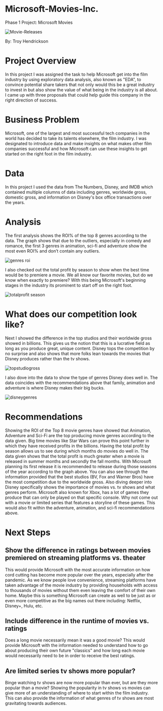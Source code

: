 # Microsoft-Movies-Inc.

Phase 1 Project: Microsoft Movies 


![Movie-Releases](https://user-images.githubusercontent.com/113871039/196200027-b76da72a-5154-41f0-8cc4-e27a6663f116.jpeg)

 

By: Troy Hendrickson 

# Project Overview 

In this project I was assigned the task to help Microsoft get into the film industry by using exploratory data analysis, also known as "EDA", to convince potential share takers that not only would this be a great industry to invest in but also show the value of what being in the industry is all about. I came up with three proposals that could help guide this company in the right direction of success.   

# Business Problem 

Microsoft, one of the largest and most successful tech companies in the world has decided to take its talents elsewhere, the film industry. I was designated to introduce data and make insights on what makes other film companies successful and how Microsoft can use these insights to get started on the right foot in the film industry. 

# Data 

In this project I used the data from The Numbers, Disney, and IMDB which contained multiple columns of data including genres, worldwide gross, domestic gross, and information on Disney's box office transactions over the years. 

# Analysis 

The first analysis shows the ROI% of the top 8 genres according to the data. The graph shows that due to the outliers, especially in comedy and romance, the first 3 genres in animation, sci-fi and adventure show the most even ROI% and don’t contain any outliers.  

![genres roi](https://user-images.githubusercontent.com/113871039/199240246-d94fcfa8-cdc0-4f6d-9434-7d1d5f850607.png)


 

I also checked out the total profit by season to show when the best time would be to premiere a movie. We all know our favorite movies, but do we know when exactly to premiere? With this being Microsoft's beginning stages in the industry its prominent to start off on the right foot.  

 ![totalprofit season](https://user-images.githubusercontent.com/113871039/199240312-523fd5f4-6728-4fb8-bdd0-cff8a5241da8.png)


# What does our competition look like? 

Next I showed the difference in the top studios and their worldwide gross showed in billions. This gives us the notion that this is a lucrative field as long as you produce great, unique content. Disney tops the competition by no surprise and also shows that more folks lean towards the movies that Disney produces rather than the tv shows.   

![topstudiogross](https://user-images.githubusercontent.com/113871039/199240338-c40951a5-4c75-4837-829c-b2d77e4fca13.png)

 

I also dove into the data to show the type of genres Disney does well in. The data coincides with the recommendations above that family, animation and adventure is  where Disney makes their big bucks.  

 
![disneygenres](https://user-images.githubusercontent.com/113871039/199240385-c8a80103-6bdd-4e4a-8b2b-b201bcbf22df.png)

 

 

# Recommendations  

Showing the ROI of the Top 8 movie genres have showed that Animation, Adventure and Sci-Fi are the top producing movie genres according to the data given. Big time movies like Star Wars can prove this point further in which they have received profits in the billions. Having the total profit by season allows us to see during which months do movies do well in. The data given shows that the total profit is much greater when a movie is released in summer months and secondly the fall months. With Microsoft planning its first release it is recommended to release during those seasons of the year according to the graph above. You can also see through the information provided that the best studios (BV, Fox and Warner Bros) have the most competition due to the worldwide gross. Also diving deeper into Disney specifically shows the importance of movies vs. tv shows and what genres perform. Microsoft also known for Xbox, has a lot of games they produce that can only be played on that specific console. Why not come out with a movie or limited series that features a storyline of these games. This would also fit within the adventure, animation, and sci-fi recommendations above. 

# Next Steps 

## Show the difference in ratings between movies premiered on streaming platforms vs. theater  

This would provide Microsoft with the most accurate information on how cord cutting has become more popular over the years, especially after the pandemic. As we know people love convenience, streaming platforms have taken advantage of the movie industry by providing households with access to thousands of movies without them even leaving the comfort of their own home. Maybe this is something Microsoft can create as well to be just as or even more competitive as the big names out there including: Netflix, Disney+, Hulu, etc.  

## Include difference in the runtime of movies vs. ratings 

Does a long movie necessarily mean it was a good movie? This would provide Microsoft with the information needed to understand how to go about producing their own future "classics" and how long each movie would necessarily need to be in order to receive the best ratings.  

## Are limited series tv shows more popular? 

Binge watching tv shows are now more popular than ever, but are they more popular than a movie? Showing the popularity in tv shows vs movies can give more of an understanding of where to start within the film industry. This can also provide the information of what genres of tv shows are most gravitating towards audiences. 
